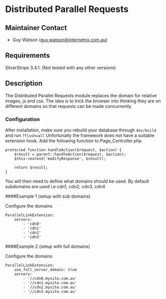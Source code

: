 # Distributed Parallel Requests

Maintainer Contact
------------------
*  Guy Watson (<guy.watson@internetrix.com.au>)

## Requirements

SilverStripe 3.4.1. (Not tested with any other versions)

## Description
The Distributed Parallel Requests module replaces the domain for relative images, js and css.
The idea is to trick the browser into thinking they are on different domains so that requests can be made concurrently

### Configuration

After installation, make sure you rebuild your database through `dev/build` and run `?flush=all`
Unfortunatly the framework does not have a suitable extension hook. Add the following function to Page_Controller.php

	protected function handleAction($request, $action) {
		$result = parent::handleAction($request, $action);
		$this->extend('modifyResponse', $result);
		
		return $result;
	}

You will then need to define what domains should be used. By default subdomains are used i.e cdn1, cdn2, cdn3, cdn4

####Example 1 (setup with sub domains)

Configure the domains

	ParallelLinkExtension:
		servers:
    		- 'cdn0'
    		- 'cdn1'
    		- 'cdn2'
    		- 'cdn3'


####Example 2 (setup with full domains)

Configure the domains

	ParallelLinkExtension:
		use_full_server_domain: true
		servers:
    		- '//cdn0.mysite.com.au'
    		- '//cdn1.mysite.com.au'
    		- '//cdn2.mysite.com.au'
    		- '//cdn3.mysite.com.au'


              
